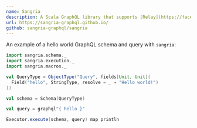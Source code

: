 ```yaml
---
name: Sangria
description: A Scala GraphQL library that supports [Relay](https://facebook.github.io/relay/).
url: https://sangria-graphql.github.io/
github: sangria-graphql/sangria
---
```


An example of a hello world GraphQL schema and query with `sangria`:

```scala
import sangria.schema._
import sangria.execution._
import sangria.macros._

val QueryType = ObjectType("Query", fields[Unit, Unit](
  Field("hello", StringType, resolve = _ ⇒ "Hello world!")
))

val schema = Schema(QueryType)

val query = graphql"{ hello }"

Executor.execute(schema, query) map println
```
